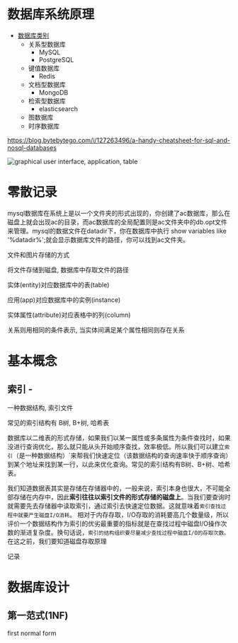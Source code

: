 # 数据库系统原理



- [数据库类别](https://www.modb.pro/db/48999)
    - 关系型数据库
        - MySQL
        - PostgreSQL
    - 键值数据库
        - Redis
    - 文档型数据库
        - MongoDB
    - 检索型数据库
        - elasticsearch
    - 图数据库
    - 时序数据库

https://blog.bytebytego.com/i/127263496/a-handy-cheatsheet-for-sql-and-nosql-databases

![graphical user interface, application, table](https://wwfyde.oss-cn-hangzhou.aliyuncs.com/images/202306161008344.jpeg)

# 零散记录

mysql数据库在系统上是以一个文件夹的形式出现的，你创建了ac数据库，那么在磁盘上就会出现ac的目录，而ac数据库的全局配置则是ac文件夹中的db.opt文件来管理。mysql的数据文件在datadir下，你在数据库中执行 show variables like '%datadir%';就会显示数据库文件的路径，你可以找到ac文件夹。



文件和图片存储的方式 

将文件存储到磁盘, 数据库中存取文件的路径

实体(entity)对应数据库中的表(table)

应用(app)对应数据库中的实例(instance)

实体属性(attribute)对应表格中的列(column)

关系则用相同的条件表示, 当实体间满足某个属性相同则存在关系

# 基本概念

## 索引 - 

一种数据结构, 索引文件

常见的索引结构有 B树, B+树, 哈希表

数据库以二维表的形式存储，如果我们以某一属性或多条属性为条件查找时，如果没进行查询优化，那么就只能从头开始顺序查找，效率极低。所以我们可以建立`索引`（是一种数据结构）`来帮我们快速定位（该数据结构的查询速率快于顺序查询）到某个地址来找到某一行，以此来优化查询。常见的索引结构有B树、B+树、哈希表。

我们知道数据表其实是存储在存储器中的，一般来说，索引本身也很大，不可能全部存储在内存中，因此**索引往往以索引文件的形式存储的磁盘上**。当我们要查询时就需要先去存储器中读取索引，通过索引去快速定位数据。这就意味着`索引查找过程中就要产生磁盘I/O消耗`。
 相对于内存存取，I/O存取的消耗要高几个数量级，所以评价一个数据结构作为索引的优劣最重要的指标就是在查找过程中磁盘I/O操作次数的渐进复杂度。换句话说，`索引的结构组织要尽量减少查找过程中磁盘I/O的存取次数。`在这之前，我们要知道磁盘存取原理

记录



# 数据库设计

## 第一范式(1NF)

first normal form

